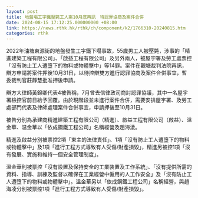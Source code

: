```yaml
---
layout: post
title: 地盤塌工字鐵壓斃工人案10月底再訊　待認罪協商及案件合併
date: 2024-08-15 17:12:25.000000000 +08:00
link: https://news.rthk.hk/rthk/ch/component/k2/1766310-20240815.htm
categories: rthk
---
```


2022年油塘東源街的地盤發生工字鐵下塌事故，55歲男工人被壓斃，涉事的「精進建築工程有限公司」、「啟益工程有限公司」及另外兩人，被屋宇署及勞工處票控「沒有防止工人遭墮下的物料或物體擊中」等14罪。案件在觀塘裁判法院再訊，辯方申請將案件押後10月31日，以待控辯雙方進行認罪協商及案件合併事宜，暫委裁判官莊靜慧批准押後申請。

辯方大律師黃錦卿代表4被告稱，7月曾去信律政司商討認罪協議，其中一名屋宇署檢控官前日給予回覆。由於現階段並未進行案件合併，需要安排屋宇署、及勞工處部門代表及律師處理案件合併事宜，申請押後至10月31日。

被告分別為承建商精進建築工程有限公司（精進）、啟益工程有限公司（啟益）、溫金華、温金華以「依成鋼鐵工程公司」名稱經營及趙海淩。

精進及啟益分別被票控2項「東主的法律責任」、1項「沒有防止工人遭墮下的物料或物體擊中」及1項「進行工程方式導致有人受傷/財產損毀」，精進另被控1項「沒有發展、實施和維持一個安全管理制度」。

溫金華則被票控「沒有設置及保持安全的工業裝置及工作系統」、「沒有提供所需的資料、指導、訓練及監督以確保在工業經營中僱用的人工作安全」及「沒有防止工人遭墮下的物料或物體擊中」。溫金華另以「依成鋼鐵工程公司」名稱經營，與趙海凌分別被票控1項「進行工程方式導致有人受傷/財產損毀」。

